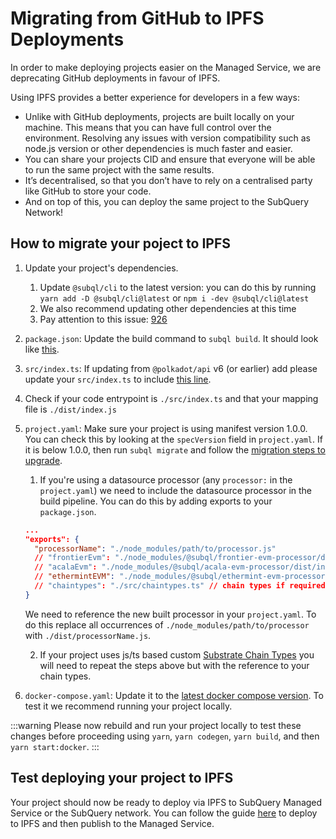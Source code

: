 # Migrating from GitHub to IPFS Deployments

In order to make deploying projects easier on the Managed Service, we are deprecating GitHub deployments in favour of IPFS.

Using IPFS provides a better experience for developers in a few ways:

- Unlike with GitHub deployments, projects are built locally on your machine. This means that you can have full control over the environment. Resolving any issues with version compatibility such as node.js version or other dependencies is much faster and easier.
- You can share your projects CID and ensure that everyone will be able to run the same project with the same results.
- It’s decentralised, so that you don’t have to rely on a centralised party like GitHub to store your code.
- And on top of this, you can deploy the same project to the SubQuery Network!

## How to migrate your poject to IPFS

1. Update your project's dependencies.
   1. Update `@subql/cli` to the latest version: you can do this by running `yarn add -D @subql/cli@latest` or `npm i -dev @subql/cli@latest`
   2. We also recommend updating other dependencies at this time
   3. Pay attention to this issue: [926](https://github.com/subquery/subql/discussions/926)
2. `package.json`: Update the build command to `subql build`. It should look like [this](https://github.com/subquery/subql-starter/blob/418440f09226694a0063c939ff3332530f3047c4/package.json#L7).
3. `src/index.ts`: If updating from `@polkadot/api` v6 (or earlier) add please update your `src/index.ts` to include [this line](https://github.com/subquery/subql-starter/blob/418440f09226694a0063c939ff3332530f3047c4/src/index.ts#L3).
4. Check if your code entrypoint is `./src/index.ts` and that your mapping file is `./dist/index.js`
5. `project.yaml`: Make sure your project is using manifest version 1.0.0. You can check this by looking at the `specVersion` field in `project.yaml`. If it is below 1.0.0, then run `subql migrate` and follow the [migration steps to upgrade](../build/manifest/polkadot.md#migrating-to-v100-badge-textupgrade-typewarning).

   1. If you're using a datasource processor (any `processor:` in the `project.yaml`) we need to include the datasource processor in the build pipeline. You can do this by adding exports to your `package.json`.

   ```json
   ...
   "exports": {
     "processorName": "./node_modules/path/to/processor.js"
     // "frontierEvm": "./node_modules/@subql/frontier-evm-processor/dist/index.js"
     // "acalaEvm": "./node_modules/@subql/acala-evm-processor/dist/index.js",
     // "ethermintEVM": "./node_modules/@subql/ethermint-evm-processor/dist/index.js"
     // "chaintypes": "./src/chaintypes.ts" // chain types if required
   }
   ```

   We need to reference the new built processor in your `project.yaml`. To do this replace all occurrences of `./node_modules/path/to/processor` with `./dist/processorName.js`.

   2. If your project uses js/ts based custom [Substrate Chain Types](../build/manifest/polkadot.md#custom-chains) you will need to repeat the steps above but with the reference to your chain types.

6. `docker-compose.yaml`: Update it to the [latest docker compose version](https://github.com/subquery/subql-starter/blob/v1.0.0/docker-compose.yml). To test it we recommend running your project locally.

:::warning
Please now rebuild and run your project locally to test these changes before proceeding using `yarn`, `yarn codegen`, `yarn build`, and then `yarn start:docker`.
:::

## Test deploying your project to IPFS

Your project should now be ready to deploy via IPFS to SubQuery Managed Service or the SubQuery network. You can follow the guide [here](./publish.md#publish-your-subquery-project-to-ipfs) to deploy to IPFS and then publish to the Managed Service.
